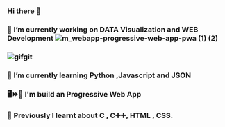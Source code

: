 ### Hi there 👋
### 🔭 I’m currently working on DATA Visualization and WEB Development ![m_webapp-progressive-web-app-pwa (1) (2)](https://user-images.githubusercontent.com/68476475/114371248-efc88a00-9b9d-11eb-9b9c-a78f121d204c.png)
### ![gifgit](https://user-images.githubusercontent.com/68476475/114377046-dc202200-9ba3-11eb-8f25-99fef8d7301c.gif)

### 🌱 I’m currently learning Python ,Javascript and JSON 
### 🖥️⏩📱 I'm build an Progressive Web App
### 📙 Previously I learnt about C , C➕➕, HTML , CSS.
<!-- 👯 I’m looking to collaborate on ...
- 🤔 I’m looking for help with ...
- 💬 Ask me about ...
- 📫 How to reach me: ...
- 😄 Pronouns: ...
- ⚡ Fun fact: ...
-->
